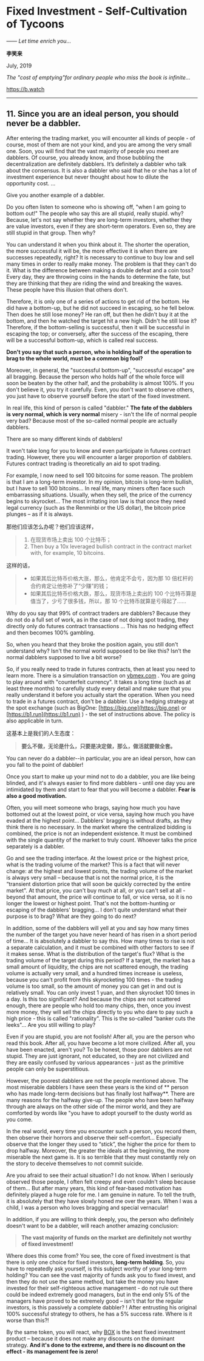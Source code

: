 # Fixed Investment - Self-Cultivation of Tycoons

*—— Let time enrich you...*

**李笑来**

July, 2019

*The "cost of emptying"for ordinary people who miss the book is infinite...*

https://b.watch

---

## 11. Since you are an ideal person, you should never be a dabbler.

After entering the trading market, you will encounter all kinds of people  - of course, most of them are not your kind, and you are among the very small one. Soon, you will find that the vast majority of people you meet are dabblers. Of course, you already know, and those bubbling the decentralization are definitely dabblers. It’s definitely a dabbler who talk about the consensus. It is also a dabbler who said that he or she has a lot of investment experience but never thought about how to dilute the opportunity cost. ...

Give you another example of a dabbler.

Do you often listen to someone who is showing off, "when I am going to bottom out!" The people who say this are all stupid, really stupid. why? Because, let's not say whether they are long-term investors, whether they are value investors, even if they are short-term operators. Even so, they are still stupid in that group. Then why?

You can understand it when you think about it. The shorter the operation, the more successful it will be, the more effective it is when there are successes repeatedly, right? It is necessary to continue to buy low and sell many times in order to really make money. The problem is that they can't do it. What is the difference between making a double defeat and a coin toss? Every day, they are throwing coins in the hands to determine the fate, but they are thinking that they are riding the wind and breaking the waves. These people have this illusion that others don't.

Therefore, it is only one of a series of actions to get rid of the bottom. He did have a bottom-up, but he did not succeed in escaping, so he fell below. Then does he still lose money? He ran off, but then he didn't buy it at the bottom, and then he watched the target hit a new high. Didn't he still lose it? Therefore, if the bottom-selling is successful, then it will be successful in escaping the top; or conversely, after the success of the escaping, there will be a successful bottom-up, which is called real success.

**Don't you say that such a person, who is holding half of the operation to brag to the whole world, must be a common big fool?**

Moreover, in general, the "successful bottom-up", "successful escape" are all bragging. Because the person who holds half of the whole force will soon be beaten by the other half, and the probability is almost 100%. If you don't believe it, you try it carefully. Even, you don't want to observe others, you just have to observe yourself before the start of the fixed investment.

In real life, this kind of person is called "dabbler." **The fate of the dabblers is very normal, which is very normal** misery - isn't the life of normal people very bad? Because most of the so-called normal people are actually dabblers.

There are so many different kinds of dabblers!

It won't take long for you to know and even participate in futures contract trading. However, there you will encounter a larger proportion of dabblers. Futures contract trading is theoretically an aid to spot trading.

For example, I now need to sell 100 bitcoins for some reason. The problem is that I am a long-term investor. In my opinion, bitcoin is long-term bullish, but I have to sell 100 bitcoins... In real life, many miners often face such embarrassing situations. Usually, when they sell, the price of the currency begins to skyrocket... The most irritating iron law is that once they need legal currency (such as the Renminbi or the US dollar), the bitcoin price plunges – as if it is always.

那他们应该怎么办呢？他们应该这样，

> 1. 在现货市场上卖出 100 个比特币；
> 2. Then buy a 10x leveraged bullish contract in the contract market with, for example, 10 bitcoins.

这样的话，

> - 如果其后比特币价格大涨，那么，他肯定不会亏，因为那 10 倍杠杆的合约肯定让他弥补了“少赚”的钱；
> - 如果其后比特币价格大跌，那么，现货市场上卖出的 100 个比特币算是值当了，少亏了很多钱，所以，那 10 个比特币就算是亏得起了……

Why do you say that 99% of contract traders are dabblers? Because they do not do a full set of work, as  in the case of not doing spot trading, they directly only do futures contract transactions ... This has no hedging effect and then becomes 100% gambling.

So, when you heard that they broke the position again, you still don't understand why? Isn't the normal world supposed to be like this? Isn’t the normal dabblers supposed to live a bit worse?

So, if you really need to trade in futures contracts, then at least you need to learn more. There is a simulation transaction on [ybmex.com](https://ybmex.com) . You are going to play around with "counterfeit currency". It takes a long time (such as at least three months) to carefully study every detail and make sure that you really understand it before you actually start the operation. When you need to trade in a futures contract, don't be a dabbler. Use a hedging strategy at the spot exchange (such as BigOne: [https://big.one](https://big.one) or [https://b1.run](https://b1.run) ) - the set of instructions above. The policy is also applicable in turn.

这基本上是我们的人生态度：

> **要么不做，无论是什么，只要是决定做，那么，做活就要做全套。**

You can never do a dabbler--in particular, you are an ideal person, how can you fall to the point of dabbler!

Once you start to make up your mind not to do a dabbler, you are like being blinded, and it's always easier to find more dabblers - until one day you are intimidated by them and start to fear that you will become a dabbler. **Fear is also a good motivation.**

Often, you will meet someone who brags, saying how much you have bottomed out at the lowest point, or vice versa, saying how much you have evaded at the highest point... Dabblers' bragging is without drafts, as they think there is no necessary. In the market where the centralized bidding is combined, the price is not an independent existence. It must be combined with the single quantity of the market to truly count. Whoever talks the price separately is a dabbler.

Go and see the trading interface. At the lowest price or the highest price, what is the trading volume of the market? This is a fact that will never change: at the highest and lowest points, the trading volume of the market is always very small – because that is not the normal price, it is the “transient distortion price that will soon be quickly corrected by the entire market". At that price, you can't buy much at all, or you can't sell at all - beyond that amount, the price will continue to fall, or vice versa, so it is no longer the lowest or highest point. That's not the bottom-hunting or escaping of the dabblers' bragging... I don't quite understand what their purpose is to brag? What are they going to do next?

In addition, some of the dabblers will yell at you and say how many times the number of the target you have never heard of has risen in a short period of time... It is absolutely a dabbler to say this. How many times to rise is not a separate calculation, and it must be combined with other factors to see if it makes sense. What is the distribution of the target's flux? What is the trading volume of the target during this period? If a target, the market has a small amount of liquidity, the chips are not scattered enough, the trading volume is actually very small, and a hundred times increase is useless, because you can't profit from this skyrocketing 100 times - the trading volume is too small, so the amount of money you can get in and out is relatively small. You can only invest 1 yuan, and then skyrocket 100 times in a day. Is this too significant? And because the chips are not scattered enough, there are people who hold too many chips, then, once you invest more money, they will sell the chips directly to you who dare to pay such a high price - this is called "rationality".  This is the so-called "banker cuts the leeks"... Are you still willing to play?

Even if you are stupid, you are not foolish! After all, you are the person who read this book. After all, you have become a lot more civilized. After all, you have been enacted, aren't you? To be honest, those poor dabblers are not stupid. They are just ignorant, not educated, so they are not civilized and they are easily confused by various appearances - just as the primitive people can only be superstitious.

However, the poorest dabblers are not the people mentioned above. The most miserable dabblers I have seen these years is the kind of ** person who has made long-term decisions but has finally lost halfway**. There are many reasons for the halfway give-up. The people who have been halfway through are always on the other side of the mirror world, and they are comforted by words like "you have to adopt yourself to the dusty world as you come.

In the real world, every time you encounter such a person, you record them, then observe their horrors and observe their self-comfort... Especially observe that the longer they used to “stick”, the higher the price for them to drop halfway. Moreover, the greater the ideals at the beginning, the more miserable the next game is. It is so terrible that they must constantly rely on the story to deceive themselves to not commit suicide.

Are you afraid to see their actual situation? I do not know. When I seriously observed those people, I often felt creepy and even couldn't sleep because of them... But after many years, this kind of fear-based motivation has definitely played a huge role for me. I am genuine in nature. To tell the truth, it is absolutely that they have slowly honed me over the years. When I was a child, I was a person who loves bragging and special vernacular!

In addition, if you are willing to think deeply, you, the person who definitely doesn't want to be a dabbler, will reach another amazing conclusion:

> **The vast majority of funds on the market are definitely not worthy of fixed investment!**

Where does this come from? You see, the core of fixed investment is that there is only one choice for fixed investors, **long-term holding**. So, you have to repeatedly ask yourself, is this subject worthy of your long-term holding? You can see the vast majority of funds ask you to fixed invest, and then they do not use the same method, but take the money you have invested for their self-righteous active management - do not rule out there could be indeed extremely good managers, but in the end only 5% of the managers have proved to be extremely good – isn't that for the regular investors, is this passively a complete dabbler? ! After entrusting his original 100% successful strategy to others, he has a 5% success rate. Where is it worse than this?!

By the same token, you will react, why [BOX](https://b.watch) is the best fixed investment product – because it does not make any discounts on the dominant strategy. **And it's done to the extreme, and there is no discount on the effect - its management fee is zero!**
